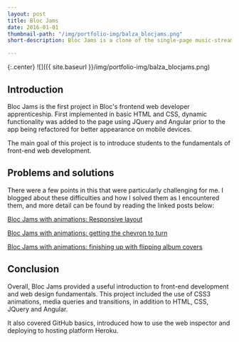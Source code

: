 ```yaml
---
layout: post
title: Bloc Jams
date: 2016-01-01
thumbnail-path: "/img/portfolio-img/balza_blocjams.png"
short-description: Bloc Jams is a clone of the single-page music-streaming app rdio and is used by Bloc to introduce students to the fundamentals of web design.

---
```


{:.center}
![]({{ site.baseurl }}/img/portfolio-img/balza_blocjams.png)

## Introduction

Bloc Jams is the first project in Bloc's frontend web developer apprenticeship. First implemented in basic HTML and CSS, dynamic functionality was added to the page using JQuery and Angular prior to the app being refactored for better appearance on mobile devices. 

The main goal of this project is to introduce students to the fundamentals of front-end web development.

## Problems and solutions

There were a few points in this that were particularly challenging for me. I blogged about these difficulties and how I solved them as I encountered them, and more detail can be found by reading the linked posts below:

[Bloc Jams with animations: Responsive layout](https://brookebalza.wordpress.com/2015/08/17/bloc-jams-with-animations-responsive-layout/)

[Bloc Jams with animations: getting the chevron to turn](https://brookebalza.wordpress.com/2015/08/25/bloc-jams-with-animations-getting-the-chevron-to-turn/)

[Bloc Jams with animations: finishing up with flipping album covers](https://brookebalza.wordpress.com/2015/09/01/bloc-jams-with-animations-finishing-up-with-flipping-album-covers/)

## Conclusion

Overall, Bloc Jams provided a useful introduction to front-end development and web design fundamentals. This project included the use of CSS3 animations, media queries and transitions, in addition to HTML, CSS, JQuery and Angular. 

It also covered GitHub basics, introduced how to use the web inspector and deploying to hosting platform Heroku.
